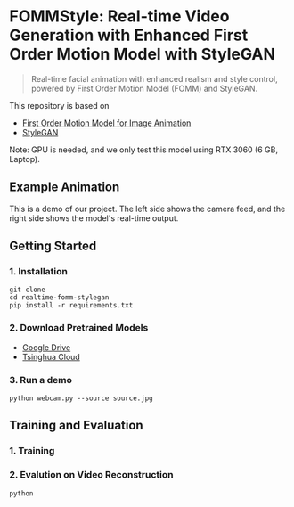 # FOMMStyle: Real-time Video Generation with Enhanced First Order Motion Model with StyleGAN

> Real-time facial animation with enhanced realism and style control, powered by First Order Motion Model (FOMM) and StyleGAN.

This repository is based on

- [First Order Motion Model for Image Animation](https://github.com/AliaksandrSiarohin/first-order-model)
- [StyleGAN]()

Note: GPU is needed, and we only test this model using RTX 3060 (6 GB, Laptop).

## Example Animation

This is a demo of our project. The left side shows the camera feed, and the right side shows the model's real-time output.



## Getting Started


### 1. Installation

```
git clone 
cd realtime-fomm-stylegan
pip install -r requirements.txt
```

### 2. Download Pretrained Models

- [Google Drive]()
- [Tsinghua Cloud]()

### 3. Run a demo

```
python webcam.py --source source.jpg
```

## Training and Evaluation

### 1. Training

### 2. Evalution on Video Reconstruction

```
python 
```